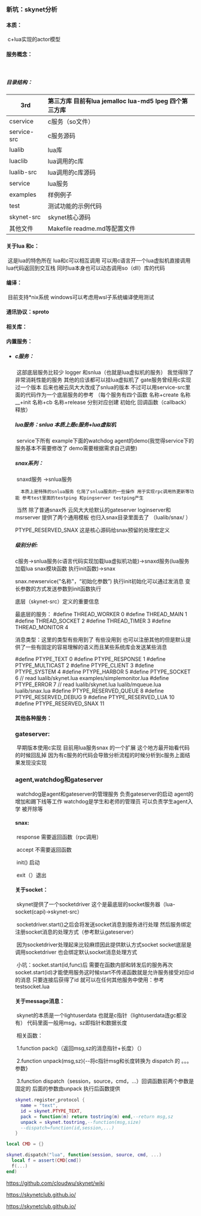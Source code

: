 ### 新坑：skynet分析



#### 本质：

​	c+lua实现的actor模型

#### 服务概念：

​	

##### 目录结构：

| 3rd         | 第三方库 目前有lua jemalloc lua-md5 lpeg 四个第三方库 |
| ----------- | :---------------------------------------------------- |
| cservice    | c服务（so文件）                                       |
| service-src | c服务源码                                             |
| lualib      | lua库                                                 |
| luaclib     | lua调用的c库                                          |
| lualib-src     | lua调用的c库源码                                       |
| service     | lua服务                                               |
| examples    | 样例例子                                              |
| test        | 测试功能的示例代码                                    |
| skynet-src  | skynet核心源码             |
| 其他文件    | Makefile readme.md等配置文件                          |

#### 关于lua 和c：

​	这是lua的特色所在 lua和c可以相互调用 可以用c语言开一个lua虚拟机直接调用lua代码返回到交互栈 同时lua本身也可以动态调用so（dll）库的代码 

#### 编译：

​	目前支持*nix系统 windows可以考虑用wsl子系统编译使用测试

#### 通讯协议：sproto



#### 相关库：

#### 内置服务：

- ##### 	 c服务：
   ​	这部底层服务比较少 logger 和snlua（也就是lua虚拟机的服务）    我觉得除了非常消耗性能的服务 其他的应该都可以挂lua虚拟机了  gate服务曾经用c实现过一个版本 后来也被云凤大大改成了snlua的版本 不过可以用service-src里面的代码作为一个底层服务的参考 （每个服务有四个函数 名称+create 名称__+init 名称+cb 名称+release 分别对应创建 初始化 回调函数（callback） 释放）

   ##### 	 	lua服务：snlua 本质上是c服务+lua虚拟机

   ​	service下所有 example下面的watchdog agent的demo(我觉得service下的服务基本不需要修改了 demo需要根据需求自己调整)

    ##### 	 snax系列：

   ​	snaxd服务 ->snlua服务

    	本质上是特殊的snlua服务 化简了snlua服务的一些操作 用于实现rpc调用热更新等功能 参考test里面的testping 和pingserver testping产生

   ​	当然 除了普通snax外 云风大大给默认的gateserver loginserver和msrserver 提供了两个通用模板 也归入snax目录里面去了 （lualib/snax/ ）

   PTYPE_RESERVED_SNAX 这是核心源码给snax预留的处理宏定义 

   ##### 级别分析:

   ​	c服务->snlua服务(c语言代码实现加载lua虚拟机功能)->snaxd服务(lua服务  加载lua snax模块函数 执行init函数)->snax

   snax.newservice("名称"，“初始化参数”)  执行init初始化可以通过发消息 变长参数的方式发送参数到init函数执行

   底层（skynet-src）定义的重要信息

   最底层的服务：
   	#define THREAD_WORKER 0
   	#define THREAD_MAIN 1
   	#define THREAD_SOCKET 2
   	#define THREAD_TIMER 3
   	#define THREAD_MONITOR 4

   消息类型：这里的类型有些用到了 有些没用到 也可以注册其他的但是默认提供了一些有固定的容易理解的语义而且某些系统库会发送某些消息

   	#define PTYPE_TEXT 0
   	#define PTYPE_RESPONSE 1
   	#define PTYPE_MULTICAST 2
   	#define PTYPE_CLIENT 3
   	#define PTYPE_SYSTEM 4
   	#define PTYPE_HARBOR 5
   	#define PTYPE_SOCKET 6
   	// read lualib/skynet.lua examples/simplemonitor.lua
   	#define PTYPE_ERROR 7
   	// read lualib/skynet.lua lualib/mqueue.lua lualib/snax.lua
   	#define PTYPE_RESERVED_QUEUE 8
   	#define PTYPE_RESERVED_DEBUG 9
   	#define PTYPE_RESERVED_LUA 10
   	#define PTYPE_RESERVED_SNAX 11

    #### 	 其他各种服务：

   ### gateserver:

   ​	早期版本使用c实现 目前用lua服务snax 的一个扩展 这个地方最开始看代码的时候回乱掉 因为有c服务的代码会导致分析流程的时候分析到c服务上面结果发现没实现

   ### 	agent,watchdog和gateserver

   ​			watchdog是agent和gateserver的管理服务 负责gateserver的启动 agent的增加和踢下线等工作	watchdog是学生和老师的管理员 可以负责学生agent入学 被开除等

   #### snax:

   ​	 response  需要返回函数（rpc调用）

   ​        accept       不需要返回函数

   ​        init() 启动

   ​        exit（）退出  

   #### 关于socket：

   ​	skynet提供了一个socketdriver 这个是最底层的socket服务器（lua-socket(capi)->skynet-src）

   ​	socketdriver.start()之后会将发送socket消息到服务进行处理 然后服务绑定注册socket消息的处理方式（参考默认gateserver）

   ​	因为socketdriver处理起来比较麻烦因此提供默认方式socket socket底层是调用socketdriver 也会绑定默认socket消息处理方式

   ​	小坑：socket.start(id,func)后 需要在函数内部和转发后的服务再次socket.start(id)才能使用服务这时候start不传递函数就是允许服务接受对应id的消息 只要连接后获得了id 就可以在任何其他服务中使用：参考testsocket.lua

   #### 关于message消息：

   ​	skynet的本质是一个lightuserdata 也就是c指针（lightuserdata连gc都没有） 代码里面一般用msg，sz即指针和数据长度 

   ​	相关函数：

   ​	1.function pack()（返回msg,sz的消息指针+长度）（）

   ​	2.function unpack(msg,sz){--将c指针msg和长度转换为 dispatch 的 。。。参数}

   ​	3.function dispatch（session，source，cmd，...）回调函数前两个参数是固定的  后面的参数由unpack 执行后函数提供

   ```lua
   skynet.register_protocol {
     name = "text",
     id = skynet.PTYPE_TEXT,
     pack = function(m) return tostring(m) end,--return msg,sz
     unpack = skynet.tostring,--function(msg,size)
     --dispatch=function(id,session,...)
   }
   ```

```lua
local CMD = {}

skynet.dispatch("lua", function(session, source, cmd, ...)
  local f = assert(CMD[cmd])
  f(...)
end)
```


   https://github.com/cloudwu/skynet/wiki

   https://skynetclub.github.io/

   https://skynetclub.github.io/